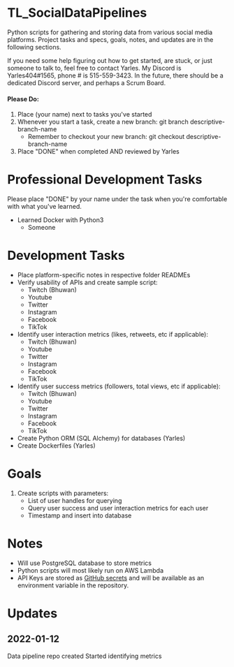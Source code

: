 # TL_SocialDataPipelines
Python scripts for gathering and storing data from various social media platforms. Project tasks and specs, goals, notes, and updates are in the following sections.

If you need some help figuring out how to get started, are stuck, or just someone to talk to, feel free to contact Yarles. My Discord is Yarles404#1565, phone # is 515-559-3423. In the future, there should be a dedicated Discord server, and perhaps a Scrum Board.
#### Please Do:
1. Place (your name) next to tasks you've started
2. Whenever you start a task, create a new branch: git branch descriptive-branch-name
   - Remember to checkout your new branch: git checkout descriptive-branch-name
3. Place "DONE" when completed AND reviewed by Yarles
# Professional Development Tasks
Please place "DONE" by your name under the task when you're comfortable with what you've learned.
- Learned Docker with Python3
  - Someone


# Development Tasks
- Place platform-specific notes in respective folder READMEs
- Verify usability of APIs and create sample script:
  - Twitch (Bhuwan)
  - Youtube
  - Twitter
  - Instagram
  - Facebook
  - TikTok
- Identify user interaction metrics (likes, retweets, etc if applicable):
  - Twitch (Bhuwan)
  - Youtube
  - Twitter
  - Instagram
  - Facebook
  - TikTok
- Identify user success metrics (followers, total views, etc if applicable):
  - Twitch (Bhuwan)
  - Youtube
  - Twitter
  - Instagram
  - Facebook
  - TikTok
- Create Python ORM (SQL Alchemy) for databases (Yarles)
- Create Dockerfiles (Yarles)


# Goals
1. Create scripts with parameters:
   - List of user handles for querying
   - Query user success and user interaction metrics for each user
   - Timestamp and insert into database

# Notes
- Will use PostgreSQL database to store metrics
- Python scripts will most likely run on AWS Lambda
- API Keys are stored as [GitHub secrets](https://docs.github.com/en/actions/security-guides/encrypted-secrets) and will be available as an environment variable in the repository.

# Updates
## 2022-01-12
Data pipeline repo created
Started identifying metrics

